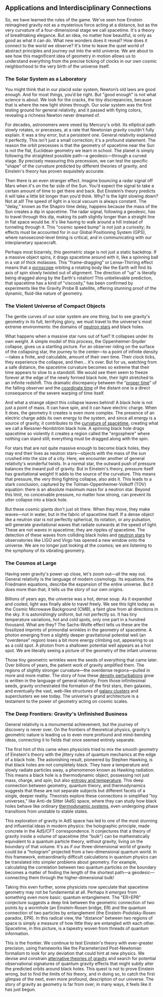 ## Applications and Interdisciplinary Connections

So, we have learned the rules of the game. We've seen how Einstein reimagined gravity not as a mysterious force acting at a distance, but as the very curvature of a four-dimensional stage we call spacetime. It's a theory of breathtaking elegance. But an idea, no matter how beautiful, is only as good as what it can *do*. What new wonders does it reveal? How does it connect to the world we observe? It's time to leave the quiet world of abstract principles and journey out into the wild universe. We are about to see how this magnificent idea of geometry in motion allows us to understand everything from the precise ticking of clocks in our own cosmic neighborhood to the very birth of the universe itself.

### The Solar System as a Laboratory

You might think that in our placid solar system, Newton’s old laws are good enough. And for most things, you’d be right. But "good enough" is not what science is about. We look for the cracks, the tiny discrepancies, because that is where the new light shines through. Our solar system was the first testing ground for general relativity, and it passed with flying colors, revealing a richness Newton never dreamed of.

For decades, astronomers were vexed by Mercury's orbit. Its elliptical path slowly rotates, or precesses, at a rate that Newtonian gravity couldn't fully explain. It was a tiny error, but a persistent one. General relativity explained it perfectly. This isn't just a small correction; it's a profound statement. The reason the orbit precesses is that the geometry of spacetime near the Sun is not the flat, Euclidean geometry we learn in school. The planet is simply following the straightest possible path—a geodesic—through a curved stage. By precisely measuring this precession, we can test the specific "shape" of the curvature predicted by different theories of gravity, and Einstein's theory has proven exquisitely accurate.

Then there is an even stranger effect. Imagine bouncing a radar signal off Mars when it's on the far side of the Sun. You’d expect the signal to take a certain amount of time to get there and back. But Einstein’s theory predicts it will take a little bit longer than you’d think. Why? Is the light slowing down? Not at all! The speed of light in a local vacuum is always constant. The "delay," known as the Shapiro time delay, happens because the mass of the Sun creates a dip in spacetime. The radar signal, following a geodesic, has to travel through this dip, making its path slightly longer than a straight line in flat space would be. It's like having to walk around a hill instead of tunneling through it. This "cosmic speed bump" is not just a curiosity; its effects must be accounted for in our Global Positioning System (GPS), where nanosecond-level timing is critical, and in communicating with our interplanetary spacecraft.

Perhaps most bizarrely, this geometric stage is not just a static backdrop. If a massive object spins, it drags spacetime around with it, like a spinning ball in a vat of thick molasses. This "frame-dragging" or Lense-Thirring effect means that a [gyroscope](@article_id:172456) orbiting a rotating body like the Earth will find its axis of spin slowly twisted out of alignment. The direction of "up" is literally being dragged along by the Earth's rotation! This unbelievable prediction, that spacetime has a kind of "viscosity," has been confirmed by experiments like the Gravity Probe B satellite, offering stunning proof of the dynamic, fluid-like nature of geometry.

### The Violent Universe of Compact Objects

The gentle curves of our solar system are one thing, but to see gravity's geometry in its full, terrifying glory, we must travel to the universe's most extreme environments: the domains of [neutron stars](@article_id:139189) and black holes.

What happens when a massive star runs out of fuel? It collapses under its own weight. A simple model of this process, the Oppenheimer-Snyder collapse, gives us a startling picture. For an observer riding on the surface of the collapsing star, the journey to the center—to a point of infinite density—takes a finite, and calculable, amount of their own time. Their clock ticks, they experience the collapse, and then... it's over. But for us, watching from a safe distance, the spacetime curvature becomes so extreme that their time appears to slow to a standstill. We would see them seem to freeze forever at the edge of the newly formed black hole, their light stretched to an infinite redshift. This dramatic discrepancy between the "[proper time](@article_id:191630)" of the falling observer and the [coordinate time](@article_id:263226) of the distant one is a direct consequence of the severe warping of time itself.

And what a strange object this collapse leaves behind! A black hole is not just a point of mass. It can have spin, and it can have electric charge. When it does, the geometry it creates is even more complex. The presence of an electric charge adds its own energy to the system, and since all energy is a source of gravity, it contributes to the [curvature of spacetime](@article_id:188986), creating what we call a Reissner-Nordström black hole. A spinning black hole drags spacetime so violently it creates a region called the "ergosphere" where nothing can stand still; everything must be dragged along with the spin.

For stars that are not quite massive enough to become black holes, they may end their lives as neutron stars—objects with the mass of the sun crushed into the size of a city. Here, we encounter another of general relativity's wonderful twists. In a normal star, the outward push of pressure balances the inward pull of gravity. But in Einstein's theory, pressure itself has gravitational weight! It adds to the source of the curvature. This means that pressure, the very thing fighting collapse, also aids it. This leads to a stark conclusion, captured by the Tolman-Oppenheimer-Volkoff (TOV) equation: there is an absolute maximum mass for a neutron star. Beyond this limit, no conceivable pressure, no matter how strong, can prevent its utter collapse into a black hole.

But these cosmic giants don't just sit there. When they move, they make waves—not in water, but in the fabric of spacetime itself. If a dense object like a neutron star is not perfectly spherical, its rotation, or any pulsation, will generate gravitational waves that radiate outwards at the speed of light. These are not waves *in* spacetime; they are ripples *of* spacetime. The detection of these waves from colliding black holes and [neutron stars](@article_id:139189) by observatories like LIGO and Virgo has opened a new window onto the universe. We are no longer just looking at the cosmos; we are listening to the symphony of its vibrating geometry.

### The Cosmos at Large

Having seen gravity's power up close, let's zoom out—all the way out. General relativity is the language of modern cosmology. Its equations, the Friedmann equations, describe the expansion of the entire universe. But it does more than that; it tells us the story of our own origins.

Billions of years ago, the universe was a hot, dense soup. As it expanded and cooled, light was finally able to travel freely. We see this light today as the Cosmic Microwave Background (CMB), a faint glow from all directions in the sky. It is astonishingly uniform, but not perfectly so. It has tiny temperature variations, hot and cold spots, only one part in a hundred thousand. What are they? The Sachs-Wolfe effect tells us these are the fossilized imprints of primordial wrinkles in the geometry of spacetime. A photon emerging from a slightly deeper gravitational potential well (an "overdense" region) loses a bit more energy climbing out, appearing to us as a cold spot. A photon from a shallower potential well appears as a hot spot. We are literally seeing a picture of the geometry of the infant universe.

Those tiny geometric wrinkles were the seeds of everything that came later. Over billions of years, the patient work of gravity amplified them. The regions of slightly stronger curvature—the overdense regions—pulled in more and more matter. The story of how these [density perturbations](@article_id:159052) grow is written in the language of general relativity. From those infinitesimal seeds, gravity orchestrated the formation of the first stars, then galaxies, and eventually the vast, web-like structures of [galaxy clusters](@article_id:160425) and superclusters we see today. The universe's grand architecture is a testament to the power of geometry acting on cosmic scales.

### The Deep Frontiers: Gravity's Unfinished Business

General relativity is a monumental achievement, but the journey of discovery is never over. On the frontiers of theoretical physics, gravity's geometric nature is leading us to even more profound and mind-bending ideas, connecting it to fields that once seemed entirely separate.

The first hint of this came when physicists tried to mix the smooth geometry of Einstein's theory with the jittery rules of quantum mechanics at the edge of a black hole. The astonishing result, pioneered by Stephen Hawking, is that black holes are not completely black. They have a temperature and slowly radiate particles away, a phenomenon known as Hawking radiation. This means a black hole is a thermodynamic object, possessing not just mass, charge, and spin, but also [entropy and temperature](@article_id:154404). This deep connection between geometry, quantum theory, and thermodynamics suggests that these are not separate subjects but different facets of a single, deeper reality. Theorists explore these connections in simplified "toy universes," like Anti-de Sitter (AdS) space, where they can study how black holes behave like ordinary [thermodynamic systems](@article_id:188240), even undergoing phase transitions from unstable to stable states.

This exploration of gravity in AdS space has led to one of the most stunning and influential ideas in modern physics: the holographic principle, made concrete in the AdS/CFT correspondence. It conjectures that a theory of gravity inside a volume of spacetime (the "bulk") can be mathematically equivalent to a quantum particle theory, without gravity, living on the boundary of that volume. It's as if our three-dimensional world of gravity could be a "hologram" projected from a two-dimensional quantum world. In this framework, extraordinarily difficult calculations in quantum physics can be translated into simpler problems about geometry. For example, calculating the correlation between two quantum particles on the boundary becomes a matter of finding the length of the shortest path—a geodesic—connecting them through the higher-dimensional bulk!

Taking this even further, some physicists now speculate that spacetime geometry may not be fundamental at all. Perhaps it *emerges* from something even more basic: quantum entanglement. The "ER=EPR" conjecture suggests a deep link between the geometric connection of two points by a wormhole (an Einstein-Rosen bridge, ER) and the quantum connection of two particles by entanglement (the Einstein-Podolsky-Rosen paradox, EPR). In this radical view, the "distance" between two regions of space is simply a measure of how little they are entangled with each other. Spacetime, in this picture, is a tapestry woven from threads of quantum information.

This is the frontier. We continue to test Einstein's theory with ever-greater precision, using frameworks like the Parameterized Post-Newtonian formalism to look for any deviation that could hint at new physics. We devise and constrain [alternative theories of gravity](@article_id:158174) and search for potential observational signatures of quantum gravity effects that might subtly alter the predicted orbits around black holes. This quest is not to prove Einstein wrong, but to find the limits of his theory, and in doing so, to catch the first glimpse of the next, even more profound, description of our universe. The story of gravity as geometry is far from over; in many ways, it feels like it has just begun.